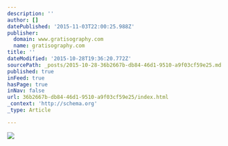 ```yaml
---
description: ''
author: []
datePublished: '2015-11-03T22:00:25.988Z'
publisher:
  domain: www.gratisography.com
  name: gratisography.com
title: ''
dateModified: '2015-10-28T19:36:20.772Z'
sourcePath: _posts/2015-10-28-36b2667b-db84-46d1-9510-a9f03cf59e25.md
published: true
inFeed: true
hasPage: true
inNav: false
url: 36b2667b-db84-46d1-9510-a9f03cf59e25/index.html
_context: 'http://schema.org'
_type: Article

---
```

![](http://www.gratisography.com/pictures/198_1.jpg)